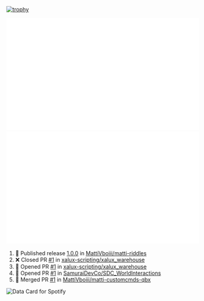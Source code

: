 [![trophy](https://github-profile-trophy.vercel.app/?username=mattivboiii&theme=onestar&no-frame=true)](https://github.com/mattivboiii/github-profile-trophy)

![sup](https://raw.githubusercontent.com/mattivboiii/github-stats/master/generated/overview.svg#gh-dark-mode-only)
![sup](https://raw.githubusercontent.com/mattivboiii/github-stats/master/generated/languages.svg#gh-dark-mode-only)

<!--START_SECTION:activity-->
1. 🚀 Published release [1.0.0](https://github.com/MattiVboiii/matti-riddles/releases/tag/1.0.0) in [MattiVboiii/matti-riddles](https://github.com/MattiVboiii/matti-riddles)
2. ❌ Closed PR [#1](https://github.com/xalux-scripting/xalux_warehouse/pull/1) in [xalux-scripting/xalux_warehouse](https://github.com/xalux-scripting/xalux_warehouse)
3. 💪 Opened PR [#1](https://github.com/xalux-scripting/xalux_warehouse/pull/1) in [xalux-scripting/xalux_warehouse](https://github.com/xalux-scripting/xalux_warehouse)
4. 💪 Opened PR [#1](https://github.com/SamuraiDevCo/SDC_WorldInteractions/pull/1) in [SamuraiDevCo/SDC_WorldInteractions](https://github.com/SamuraiDevCo/SDC_WorldInteractions)
5. 🎉 Merged PR [#1](https://github.com/MattiVboiii/matti-customcmds-qbx/pull/1) in [MattiVboiii/matti-customcmds-qbx](https://github.com/MattiVboiii/matti-customcmds-qbx)
<!--END_SECTION:activity-->

<img src="https://data-card-for-spotify.herokuapp.com/api/card?user_id=gedcogafdxhkdjj3ao3ppclvg&hide_title=1" alt="Data Card for Spotify">

